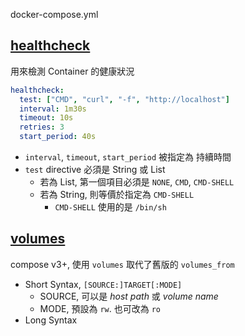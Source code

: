 docker-compose.yml



## [healthcheck](https://docs.docker.com/compose/compose-file/compose-file-v3/#healthcheck)

用來檢測 Container 的健康狀況

```yaml
healthcheck:
  test: ["CMD", "curl", "-f", "http://localhost"]
  interval: 1m30s
  timeout: 10s
  retries: 3
  start_period: 40s
```

- `interval`, `timeout`, `start_period` 被指定為 持續時間
- `test` directive 必須是 String 或 List
  - 若為 List, 第一個項目必須是 `NONE`, `CMD`, `CMD-SHELL`
  - 若為 String, 則等價於指定為 `CMD-SHELL`
    - `CMD-SHELL` 使用的是 `/bin/sh`


## [volumes](https://docs.docker.com/compose/compose-file/compose-file-v3/#volumes)

compose v3+, 使用 `volumes` 取代了舊版的 `volumes_from`

- Short Syntax, `[SOURCE:]TARGET[:MODE]`
  - SOURCE, 可以是 *host path* 或 *volume name*
  - MODE, 預設為 `rw`. 也可改為 `ro`
- Long Syntax